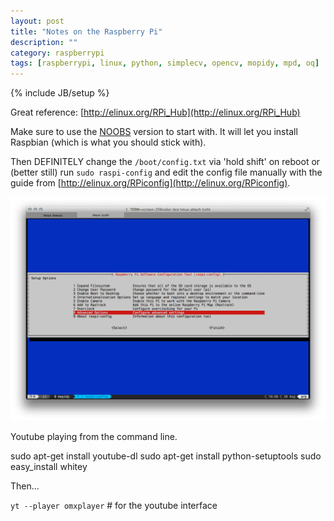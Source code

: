 ```yaml
---
layout: post
title: "Notes on the Raspberry Pi"
description: ""
category: raspberrypi 
tags: [raspberrypi, linux, python, simplecv, opencv, mopidy, mpd, oq]
---
```

{% include JB/setup %}

Great reference: [http://elinux.org/RPi_Hub](http://elinux.org/RPi_Hub)

Make sure to use the [NOOBS](http://elinux.org/RPi_Easy_SD_Card_Setup#Using_NOOBS) version to start with. It will let you install Raspbian (which is what you should stick with).

Then DEFINITELY change the `/boot/config.txt` via 'hold shift' on reboot or (better still) run `sudo raspi-config` and edit the config file manually with the guide from [http://elinux.org/RPiconfig](http://elinux.org/RPiconfig).

![Raspberry Pi config file](/assets/files/raspi-config.png)

Youtube playing from the command line.

  sudo apt-get install youtube-dl
  sudo apt-get install python-setuptools
  sudo easy_install whitey

Then... 

`yt --player omxplayer` # for the youtube interface

